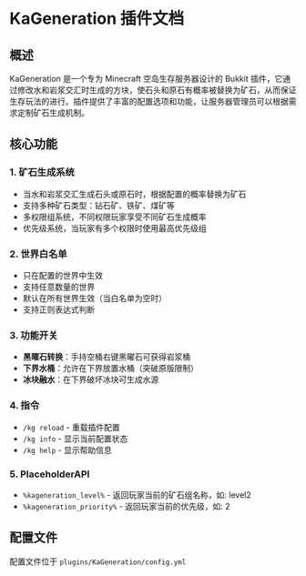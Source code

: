 ﻿# KaGeneration 插件文档

## 概述

KaGeneration 是一个专为 Minecraft 空岛生存服务器设计的 Bukkit 插件，它通过修改水和岩浆交汇时生成的方块，使石头和原石有概率被替换为矿石，从而保证生存玩法的进行。插件提供了丰富的配置选项和功能，让服务器管理员可以根据需求定制矿石生成机制。

## 核心功能

### 1. 矿石生成系统
- 当水和岩浆交汇生成石头或原石时，根据配置的概率替换为矿石
- 支持多种矿石类型：钻石矿、铁矿、煤矿等
- 多权限组系统，不同权限玩家享受不同矿石生成概率
- 优先级系统，当玩家有多个权限时使用最高优先级组

### 2. 世界白名单
- 只在配置的世界中生效
- 支持任意数量的世界
- 默认在所有世界生效（当白名单为空时）
- 支持正则表达式判断

### 3. 功能开关
- **黑曜石转换**：手持空桶右键黑曜石可获得岩浆桶
- **下界水桶**：允许在下界放置水桶（突破原版限制）
- **冰块融水**：在下界破坏冰块可生成水源

### 4. 指令
- `/kg reload` - 重载插件配置
- `/kg info` - 显示当前配置状态
- `/kg help` - 显示帮助信息

### 5. PlaceholderAPI 
- `%kageneration_level%` - 返回玩家当前的矿石组名称，如: level2
- `%kageneration_priority%` - 返回玩家当前的优先级，如: 2

## 配置文件

配置文件位于 `plugins/KaGeneration/config.yml`



